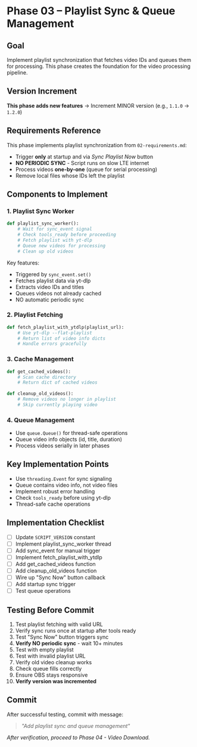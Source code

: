 # Phase 03 – Playlist Sync & Queue Management

## Goal
Implement playlist synchronization that fetches video IDs and queues them for processing. This phase creates the foundation for the video processing pipeline.

## Version Increment
**This phase adds new features** → Increment MINOR version (e.g., `1.1.0` → `1.2.0`)

## Requirements Reference
This phase implements playlist synchronization from `02-requirements.md`:
- Trigger **only** at startup and via *Sync Playlist Now* button
- **NO PERIODIC SYNC** - Script runs on slow LTE internet
- Process videos **one-by-one** (queue for serial processing)
- Remove local files whose IDs left the playlist

## Components to Implement

### 1. Playlist Sync Worker
```python
def playlist_sync_worker():
    # Wait for sync_event signal
    # Check tools_ready before proceeding
    # Fetch playlist with yt-dlp
    # Queue new videos for processing
    # Clean up old videos
```

Key features:
- Triggered by `sync_event.set()`
- Fetches playlist data via yt-dlp
- Extracts video IDs and titles
- Queues videos not already cached
- NO automatic periodic sync

### 2. Playlist Fetching
```python
def fetch_playlist_with_ytdlp(playlist_url):
    # Use yt-dlp --flat-playlist
    # Return list of video info dicts
    # Handle errors gracefully
```

### 3. Cache Management
```python
def get_cached_videos():
    # Scan cache directory
    # Return dict of cached videos
    
def cleanup_old_videos():
    # Remove videos no longer in playlist
    # Skip currently playing video
```

### 4. Queue Management
- Use `queue.Queue()` for thread-safe operations
- Queue video info objects (id, title, duration)
- Process videos serially in later phases

## Key Implementation Points
- Use `threading.Event` for sync signaling
- Queue contains video info, not video files
- Implement robust error handling
- Check `tools_ready` before using yt-dlp
- Thread-safe cache operations

## Implementation Checklist
- [ ] Update `SCRIPT_VERSION` constant
- [ ] Implement playlist_sync_worker thread
- [ ] Add sync_event for manual trigger
- [ ] Implement fetch_playlist_with_ytdlp
- [ ] Add get_cached_videos function
- [ ] Add cleanup_old_videos function
- [ ] Wire up "Sync Now" button callback
- [ ] Add startup sync trigger
- [ ] Test queue operations

## Testing Before Commit
1. Test playlist fetching with valid URL
2. Verify sync runs once at startup after tools ready
3. Test "Sync Now" button triggers sync
4. **Verify NO periodic sync** - wait 10+ minutes
5. Test with empty playlist
6. Test with invalid playlist URL
7. Verify old video cleanup works
8. Check queue fills correctly
9. Ensure OBS stays responsive
10. **Verify version was incremented**

## Commit
After successful testing, commit with message:  
> *"Add playlist sync and queue management"*

*After verification, proceed to Phase 04 - Video Download.*